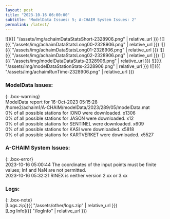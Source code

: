 ```yaml
---
layout: post
title: "2023-10-16 06:00:00"
subtitle: "ModelData Issues: 5; A-CHAIM System Issues: 2"
permalink: /latest/
---
```


![]({{ "/assets/img/achaimDataStatsShort-2328906.png" | relative_url }})
![]({{ "/assets/img/achaimDataStatsLong00-2328906.png" | relative_url }})
![]({{ "/assets/img/achaimDataStatsLong01-2328906.png" | relative_url }})
![]({{ "/assets/img/achaimDataStatsLong02-2328906.png" | relative_url }})
![]({{ "/assets/img/modelDataDataStats-2328906.png" | relative_url }})
![]({{ "/assets/img/modelDataStationStats-2328906.png" | relative_url }})
![]({{ "/assets/img/achaimRunTime-2328906.png" | relative_url }})


### ModelData Issues:  
  
{: .box-warning}  
 ModelData report for 16-Oct-2023 05:15:28   
 /home2/achaim1/A-CHAIM/modelData/2023/289/05/modelData.mat   
 0% of all possible stations for IONO were downloaded. x1306   
 0% of all possible stations for JASON were downloaded. x12   
 0% of all possible stations for SENTINEL were downloaded. x609   
 0% of all possible stations for KASI were downloaded. x5818   
 0% of all possible stations for KARTVERKET were downloaded. x5527   
  
### A-CHAIM System Issues:  
  
{: .box-error}  
2023-10-16 05:00:44 The coordinates of the input points must be finite values; Inf and NaN are not permitted.  
2023-10-16 05:32:21 RINEX is neither version 2.xx or 3.xx  

### Logs:  
  
{: .box-note}  
[Logs.zip]({{ "/assets/other/logs.zip" | relative_url }})  
[Log Info]({{ "/logInfo" | relative_url }})  
